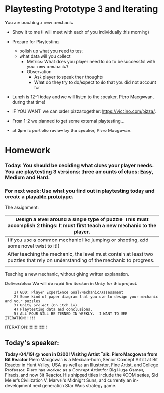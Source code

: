 # Playtesting Prototype 3 and Iterating
You are teaching a new mechanic
- Show it to me (I will meet with each of you individually this morning)
- Prepare for Playtesting
  - polish up what you need to test
  - what data will you collect
    - Metrics: What does you player need to do to be successful with your new mechanic?
    - Observation
      - Ask player to speak their thoughts
      - What do they try to do/expect to do that you did not account for

- Lunch is 12-1 today and we will listen to the speaker, Piero Macgowan, during that time!  
- IF YOU WANT, we can order pizza together: https://viccino.com/pizza/.  
- From 1-2 we planned to get some external playtesting...
- at 2pm is portfolio review by the speaker, Piero Macgowan.

# Homework

### **Today:** You should be deciding what clues your player needs.  You are playtesting 3 versions: three amounts of clues: Easy, Medium and Hard.

### **For next week:** Use what you find out in playtesting today and create a <u>playable prototype</u>.

The assignment:

| Design a level around a single type of puzzle. This must accomplish 2 things: It must first teach a new mechanic to the player. |
| ------------------------------------------------------------ |
| (If you use a common mechanic like jumping or shooting, add some novel twist to it!) |
| After teaching the mechanic, the level must contain at least two puzzles that rely on understanding of the mechanic to progress. |
|                                                              |

Teaching a new mechanic, without giving written explanation.   

Deliverables:  We will do rapid fire iteraton in Unity for this project.  

		1) GDD: Player Experience Goal/Mechanic/Assessment
		2) Some kind of paper diagram that you use to design your mechanic and your puzzles
		3) Unity project (On itch.io). 
		4) Playtesting data and conclusions.
		5) ALL FOUR WILL BE TURNED IN WEEKLY.  I WANT TO SEE ITERATION!!!!!

ITERATION!!!!!!!!!!!!!!!!





## Today's speaker:

**Today (04/19) @ noon in D200! Visiting Artist Talk: Piero Macgowan  from Bit Reactor** Piero Macgowan is a Mexican-born, Senior Concept Artist at Bit Reactor in Hunt Valley, USA, as well as an Illustrator, Fine Artist, and College Professor. Piero has worked as a Concept Artist for Big Huge Games, Firaxis, and now Bit Reactor. His shipped titles include the XCOM series, Sid Meier’s Civilization V, Marvel's Midnight Suns, and currently an in-development next generation Star Wars strategy game.
